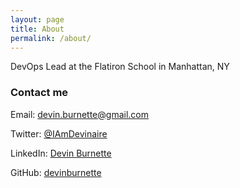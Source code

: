 ```yaml
---
layout: page
title: About
permalink: /about/
---
```


DevOps Lead at the Flatiron School in Manhattan, NY

### Contact me

Email: [devin.burnette@gmail.com](mailto:devin.burnette@gmail.com)

Twitter: [@IAmDevinaire](https://twitter.com/iamdevinaire)

LinkedIn: [Devin Burnette](https://www.linkedin.com/in/devinburnette)

GitHub: [devinburnette](https://github.com/devinburnette)
